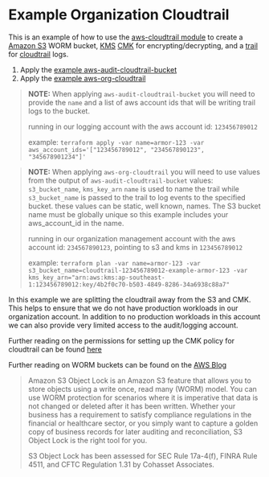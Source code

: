 # Example Organization Cloudtrail

This is an example of how to use the [aws-cloudtrail module](/modules/aws-cloudtrail) to create a
[Amazon S3](https://aws.amazon.com/s3/) WORM bucket, [KMS](https://aws.amazon.com/kms/)
[CMK](https://docs.aws.amazon.com/kms/latest/developerguide/concepts.html#master_keys) for
encrypting/decrypting, and a
[trail](https://docs.aws.amazon.com/awscloudtrail/latest/userguide/cloudtrail-concepts.html#cloudtrail-concepts-trails)
for [cloudtrail](https://aws.amazon.com/cloudtrail/) logs.

1. Apply the [example aws-audit-cloudtrail-bucket](/examples/aws-cloudtrail-organization/aws-audit-cloudtrail-bucket)
1. Apply the [example aws-org-cloudtrail](/examples/aws-cloudtrail-organization/aws-org-cloudtrail)

> **NOTE:** When applying `aws-audit-cloudtrail-bucket` you will need to provide the `name` and a list of aws account ids
> that will be writing trail logs to the bucket.
>
> running in our logging account with the aws account id: `123456789012`
>
> example: `terraform apply -var name=armor-123 -var aws_account_ids='["123456789012", "234567890123", "345678901234"]'`

> **NOTE:** When applying `aws-org-cloudtrail` you will need to use values from the output of `aws-audit-cloudtrail-bucket`
> values: `s3_bucket_name`, `kms_key_arn`
> `name` is used to name the trail while `s3_bucket_name` is passed to the trail to log events to the specified bucket.
> these values can be static, well known, names.  The S3 bucket name must be globally unique so this example includes your
> aws_account_id in the name.
>
> running in our organization management account with the aws account id: `234567890123`, pointing to s3 and kms in `123456789012`
>
> example: `terraform plan -var name=armor-123 -var s3_bucket_name=cloudtrail-123456789012-example-armor-123 -var kms_key_arn="arn:aws:kms:ap-southeast-1:123456789012:key/4b2f0c70-b503-4849-8286-34a6938c88a7"`

In this example we are splitting the cloudtrail away from the S3 and CMK.  This helps to ensure that we do not have production
workloads in our organization account.  In addition to no production workloads in this account we can also provide very limited
access to the audit/logging account.

Further reading on the permissions for setting up the CMK policy for cloudtrail can be found
[here](https://docs.aws.amazon.com/awscloudtrail/latest/userguide/create-kms-key-policy-for-cloudtrail.html)

Further reading on WORM buckets can be found on the
[AWS Blog](https://aws.amazon.com/blogs/storage/protecting-data-with-amazon-s3-object-lock/)

> Amazon S3 Object Lock is an Amazon S3 feature that allows you to store objects using a write once, read many (WORM) model.
> You can use WORM protection for scenarios where it is imperative that data is not changed or deleted after it has been written.
> Whether your business has a requirement to satisfy compliance regulations in the financial or healthcare sector, or you simply
> want to capture a golden copy of business records for later auditing and reconciliation, S3 Object Lock is the right tool for you.
>
> S3 Object Lock has been assessed for SEC Rule 17a-4(f), FINRA Rule 4511, and CFTC Regulation 1.31 by Cohasset Associates.
